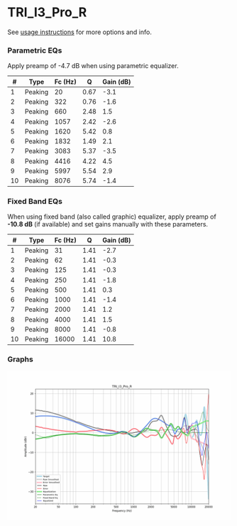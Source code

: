 # TRI_I3_Pro_R
See [usage instructions](https://github.com/jaakkopasanen/AutoEq#usage) for more options and info.

### Parametric EQs
Apply preamp of -4.7 dB when using parametric equalizer.

|   # | Type    |   Fc (Hz) |    Q |   Gain (dB) |
|-----|---------|-----------|------|-------------|
|   1 | Peaking |        20 | 0.67 |        -3.1 |
|   2 | Peaking |       322 | 0.76 |        -1.6 |
|   3 | Peaking |       660 | 2.48 |         1.5 |
|   4 | Peaking |      1057 | 2.42 |        -2.6 |
|   5 | Peaking |      1620 | 5.42 |         0.8 |
|   6 | Peaking |      1832 | 1.49 |         2.1 |
|   7 | Peaking |      3083 | 5.37 |        -3.5 |
|   8 | Peaking |      4416 | 4.22 |         4.5 |
|   9 | Peaking |      5997 | 5.54 |         2.9 |
|  10 | Peaking |      8076 | 5.74 |        -1.4 |

### Fixed Band EQs
When using fixed band (also called graphic) equalizer, apply preamp of **-10.8 dB** (if available) and set gains manually with these parameters.

|   # | Type    |   Fc (Hz) |    Q |   Gain (dB) |
|-----|---------|-----------|------|-------------|
|   1 | Peaking |        31 | 1.41 |        -2.7 |
|   2 | Peaking |        62 | 1.41 |        -0.3 |
|   3 | Peaking |       125 | 1.41 |        -0.3 |
|   4 | Peaking |       250 | 1.41 |        -1.8 |
|   5 | Peaking |       500 | 1.41 |         0.3 |
|   6 | Peaking |      1000 | 1.41 |        -1.4 |
|   7 | Peaking |      2000 | 1.41 |         1.2 |
|   8 | Peaking |      4000 | 1.41 |         1.5 |
|   9 | Peaking |      8000 | 1.41 |        -0.8 |
|  10 | Peaking |     16000 | 1.41 |        10.8 |

### Graphs
![](./TRI_I3_Pro_R.png)
